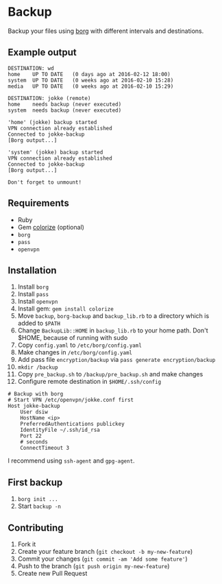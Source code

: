 # Backup

Backup your files using [borg](https://borgbackup.github.io) with different intervals and destinations.

## Example output

```
DESTINATION: wd
home    UP TO DATE   (0 days ago at 2016-02-12 18:00)
system  UP TO DATE   (0 weeks ago at 2016-02-10 15:28)
media   UP TO DATE   (0 weeks ago at 2016-02-10 15:29)

DESTINATION: jokke (remote)
home    needs backup (never executed)
system  needs backup (never executed)

'home' (jokke) backup started
VPN connection already established
Connected to jokke-backup
[Borg output...]

'system' (jokke) backup started
VPN connection already established
Connected to jokke-backup
[Borg output...]

Don't forget to unmount!
```

## Requirements

* Ruby
* Gem [colorize](https://rubygems.org/gems/colorize) (optional)
* `borg`
* `pass`
* `openvpn`

## Installation

1. Install `borg`
1. Install `pass`
1. Install `openvpn`
1. Install gem: `gem install colorize`
1. Move `backup`, `borg-backup` and `backup_lib.rb` to a directory which is added to `$PATH`
1. Change `BackupLib::HOME` in `backup_lib.rb` to your home path. Don't $HOME, because of running with sudo
1. Copy `config.yaml` to `/etc/borg/config.yaml`
1. Make changes in `/etc/borg/config.yaml`
1. Add pass file `encryption/backup` via `pass generate encryption/backup`
1. `mkdir /backup`
1. Copy `pre_backup.sh` to `/backup/pre_backup.sh` and make changes
1. Configure remote destination in `$HOME/.ssh/config`
```
# Backup with borg
# Start VPN /etc/openvpn/jokke.conf first
Host jokke-backup
    User dsiw
    HostName <ip>
    PreferredAuthentications publickey
    IdentityFile ~/.ssh/id_rsa
    Port 22
    # seconds
    ConnectTimeout 3
```

I recommend using `ssh-agent` and `gpg-agent`.

## First backup

1. `borg init ...`
1. Start `backup -n`

## Contributing

1. Fork it
2. Create your feature branch (`git checkout -b my-new-feature`)
3. Commit your changes (`git commit -am 'Add some feature'`)
4. Push to the branch (`git push origin my-new-feature`)
5. Create new Pull Request
